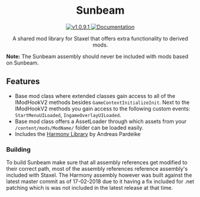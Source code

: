﻿<h1 align="center">Sunbeam</h1>
<p align="center">
  <a href="http://steamcommunity.com/sharedfiles/filedetails/?id=1293655054">
    <img src="https://img.shields.io/badge/Steam-release-blue.svg?style=flat" alt="v1.0.9.1" />
  </a>
  <a href="../../wiki">
    <img src="https://img.shields.io/badge/documentation-Wiki-4BC51D.svg?style=flat" alt="Documentation" />
  </a>
</p>

<p align="center">
  A shared mod library for Staxel that offers extra functionality to derived mods.
</p>

**Note:** The Sunbeam assembly should never be included with mods based on Sunbeam.

## Features
- Base mod class where extended classes gain access to all of the IModHookV2 methods besides `GameContextInitializeInit`.
Next to the IModHookV2 methods you gain access to the following custom events: `StartMenuUILoaded`, `IngameOverlayUILoaded`.
- Base mod class offers a AssetLoader through which assets from your `/content/mods/ModName/` folder can be loaded easily.
- Includes the [Harmony Library](https://github.com/pardeike/Harmony) by Andreas Pardeike

### Building
To build Sunbeam make sure that all assembly references get modified to their correct path, most of the assembly references
reference assembly's included with Staxel. The Harmony assembly however was built against the latest master commit as of 17-02-2018
due to it having a fix included for .net patching which is was not included in the latest release at that time.